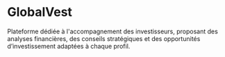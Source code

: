 # GlobalVest
Plateforme dédiée à l'accompagnement des investisseurs, proposant des analyses financières, des conseils stratégiques et des opportunités d’investissement adaptées à chaque profil.
